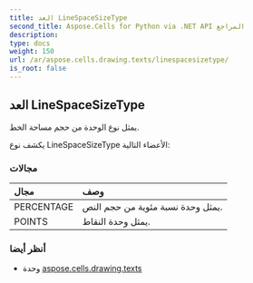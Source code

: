 ```yaml
---
title: العد LineSpaceSizeType
second_title: Aspose.Cells for Python via .NET API المراجع
description:
type: docs
weight: 150
url: /ar/aspose.cells.drawing.texts/linespacesizetype/
is_root: false
---
```

##  العد LineSpaceSizeType
يمثل نوع الوحدة من حجم مساحة الخط.



يكشف نوع LineSpaceSizeType الأعضاء التالية:

###  مجالات
| مجال| وصف|
| :- | :- |
| PERCENTAGE | يمثل وحدة نسبة مئوية من حجم النص.|
| POINTS | يمثل وحدة النقاط.|



###  أنظر أيضا
* وحدة [aspose.cells.drawing.texts](..)
